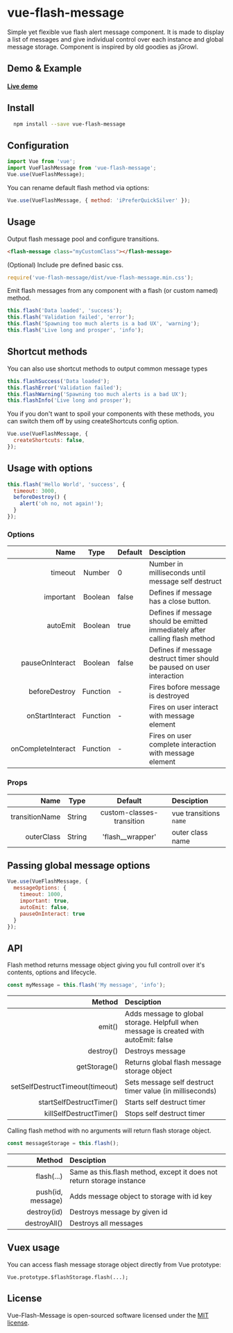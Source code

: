 # vue-flash-message

<p>Simple yet flexible vue flash alert message component. It is made to display a list of messages and give individual control over each instance and global message storage. Component is inspired by old goodies as jGrowl.</p>

## Demo & Example
#### [Live demo](http://test.keen-design.ru/vue-flash-message/)

## Install
```bash
  npm install --save vue-flash-message
```

## Configuration
```javascript
import Vue from 'vue';
import VueFlashMessage from 'vue-flash-message';
Vue.use(VueFlashMessage);
```
You can rename default flash method via options: 
```javascript
Vue.use(VueFlashMessage, { method: 'iPreferQuickSilver' });
```

## Usage
Output flash message pool and configure transitions. 
```html
<flash-message class="myCustomClass"></flash-message>
```

(Optional) Include pre defined basic css.
```javascript
require('vue-flash-message/dist/vue-flash-message.min.css');
```

Emit flash messages from any component with a flash (or custom named) method.
```javascript
this.flash('Data loaded', 'success');
this.flash('Validation failed', 'error');
this.flash('Spawning too much alerts is a bad UX', 'warning');
this.flash('Live long and prosper', 'info');
```

## Shortcut methods
You can also use shortcut methods to output common message types
```javascript
this.flashSuccess('Data loaded');
this.flashError('Validation failed');
this.flashWarning('Spawning too much alerts is a bad UX');
this.flashInfo('Live long and prosper');
```
You if you don't want to spoil your components with these methods,
you can switch them off by using createShortcuts config option.
```javascript
Vue.use(VueFlashMessage, {
  createShortcuts: false,
});
```

## Usage with options
```javascript
this.flash('Hello World', 'success', {
  timeout: 3000,
  beforeDestroy() {
    alert('oh no, not again!');
  }
});
```

### Options
| Name               | Type     | Default | Desciption                                                                  |
| ---:               |:---:     |:---     |:---                                                                         |
| timeout            | Number   | 0       | Number in milliseconds until message self destruct                          |
| important          | Boolean  | false   | Defines if message has a close button.                                      |
| autoEmit           | Boolean  | true    | Defines if message should be emitted immediately after calling flash method |
| pauseOnInteract    | Boolean  | false   | Defines if message destruct timer should be paused on user interaction      |
| beforeDestroy      | Function | -       | Fires bofore message is destroyed                                           |
| onStartInteract    | Function | -       | Fires on user interact with message element                                 | 
| onCompleteInteract | Function | -       | Fires on user complete interaction with message element                     | 

### Props
|     Name       |   Type      |          Default          |              Desciption |
|     ---:       |    :---:    |           :---:           |                :---     |
| transitionName |   String    | custom-classes-transition | vue transitions `name`  |
| outerClass     |   String    | 'flash__wrapper'          | outer class name        |

## Passing global message options
```javascript
Vue.use(VueFlashMessage, {
  messageOptions: {
    timeout: 1000,
    important: true,
    autoEmit: false,
    pauseOnInteract: true
  }
});
```

## API
Flash method returns message object giving you full controll over it's contents, options and lifecycle.
```javascript
const myMessage = this.flash('My message', 'info');
```
| Method                   | Desciption |
| ---:                     |:--- |
| emit()                   | Adds message to global storage. Helpfull when message is created with autoEmit: false |
| destroy()                | Destroys message |
| getStorage()             | Returns global flash message storage object |
| setSelfDestructTimeout(timeout) | Sets message self destruct timer value (in milliseconds) |
| startSelfDestructTimer() | Starts self destruct timer |
| killSelfDestructTimer()  | Stops self destruct timer |

Calling flash method with no arguments will return flash storage object.
```javascript
const messageStorage = this.flash();
```
| Method                 | Desciption |
| ---:                   |:--- |
| flash(...)             | Same as this.flash method, except it does not return storage instance |
| push(id, message)      | Adds message object to storage with id key |
| destroy(id)            | Destroys message by given id |
| destroyAll()           | Destroys all messages |

## Vuex usage
You can access flash message storage object directly from Vue prototype:
```
Vue.prototype.$flashStorage.flash(...);
```

## License
<p>Vue-Flash-Message is open-sourced software licensed under the <a href="http://opensource.org/licenses/MIT">MIT license</a>.</p>
